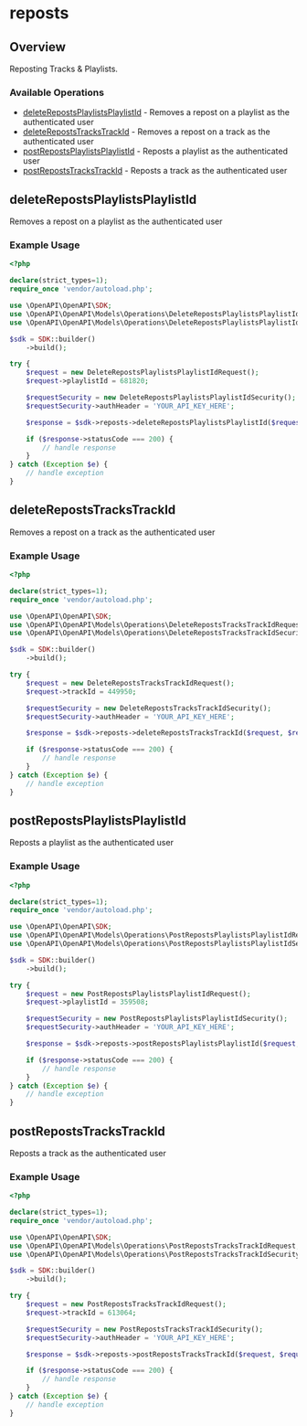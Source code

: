 # reposts

## Overview

Reposting Tracks & Playlists.

### Available Operations

* [deleteRepostsPlaylistsPlaylistId](#deleterepostsplaylistsplaylistid) - Removes a repost on a playlist as the authenticated user
* [deleteRepostsTracksTrackId](#deleterepoststrackstrackid) - Removes a repost on a track as the authenticated user
* [postRepostsPlaylistsPlaylistId](#postrepostsplaylistsplaylistid) - Reposts a playlist as the authenticated user
* [postRepostsTracksTrackId](#postrepoststrackstrackid) - Reposts a track as the authenticated user

## deleteRepostsPlaylistsPlaylistId

Removes a repost on a playlist as the authenticated user

### Example Usage

```php
<?php

declare(strict_types=1);
require_once 'vendor/autoload.php';

use \OpenAPI\OpenAPI\SDK;
use \OpenAPI\OpenAPI\Models\Operations\DeleteRepostsPlaylistsPlaylistIdRequest;
use \OpenAPI\OpenAPI\Models\Operations\DeleteRepostsPlaylistsPlaylistIdSecurity;

$sdk = SDK::builder()
    ->build();

try {
    $request = new DeleteRepostsPlaylistsPlaylistIdRequest();
    $request->playlistId = 681820;

    $requestSecurity = new DeleteRepostsPlaylistsPlaylistIdSecurity();
    $requestSecurity->authHeader = 'YOUR_API_KEY_HERE';

    $response = $sdk->reposts->deleteRepostsPlaylistsPlaylistId($request, $requestSecurity);

    if ($response->statusCode === 200) {
        // handle response
    }
} catch (Exception $e) {
    // handle exception
}
```

## deleteRepostsTracksTrackId

Removes a repost on a track as the authenticated user

### Example Usage

```php
<?php

declare(strict_types=1);
require_once 'vendor/autoload.php';

use \OpenAPI\OpenAPI\SDK;
use \OpenAPI\OpenAPI\Models\Operations\DeleteRepostsTracksTrackIdRequest;
use \OpenAPI\OpenAPI\Models\Operations\DeleteRepostsTracksTrackIdSecurity;

$sdk = SDK::builder()
    ->build();

try {
    $request = new DeleteRepostsTracksTrackIdRequest();
    $request->trackId = 449950;

    $requestSecurity = new DeleteRepostsTracksTrackIdSecurity();
    $requestSecurity->authHeader = 'YOUR_API_KEY_HERE';

    $response = $sdk->reposts->deleteRepostsTracksTrackId($request, $requestSecurity);

    if ($response->statusCode === 200) {
        // handle response
    }
} catch (Exception $e) {
    // handle exception
}
```

## postRepostsPlaylistsPlaylistId

Reposts a playlist as the authenticated user

### Example Usage

```php
<?php

declare(strict_types=1);
require_once 'vendor/autoload.php';

use \OpenAPI\OpenAPI\SDK;
use \OpenAPI\OpenAPI\Models\Operations\PostRepostsPlaylistsPlaylistIdRequest;
use \OpenAPI\OpenAPI\Models\Operations\PostRepostsPlaylistsPlaylistIdSecurity;

$sdk = SDK::builder()
    ->build();

try {
    $request = new PostRepostsPlaylistsPlaylistIdRequest();
    $request->playlistId = 359508;

    $requestSecurity = new PostRepostsPlaylistsPlaylistIdSecurity();
    $requestSecurity->authHeader = 'YOUR_API_KEY_HERE';

    $response = $sdk->reposts->postRepostsPlaylistsPlaylistId($request, $requestSecurity);

    if ($response->statusCode === 200) {
        // handle response
    }
} catch (Exception $e) {
    // handle exception
}
```

## postRepostsTracksTrackId

Reposts a track as the authenticated user

### Example Usage

```php
<?php

declare(strict_types=1);
require_once 'vendor/autoload.php';

use \OpenAPI\OpenAPI\SDK;
use \OpenAPI\OpenAPI\Models\Operations\PostRepostsTracksTrackIdRequest;
use \OpenAPI\OpenAPI\Models\Operations\PostRepostsTracksTrackIdSecurity;

$sdk = SDK::builder()
    ->build();

try {
    $request = new PostRepostsTracksTrackIdRequest();
    $request->trackId = 613064;

    $requestSecurity = new PostRepostsTracksTrackIdSecurity();
    $requestSecurity->authHeader = 'YOUR_API_KEY_HERE';

    $response = $sdk->reposts->postRepostsTracksTrackId($request, $requestSecurity);

    if ($response->statusCode === 200) {
        // handle response
    }
} catch (Exception $e) {
    // handle exception
}
```
